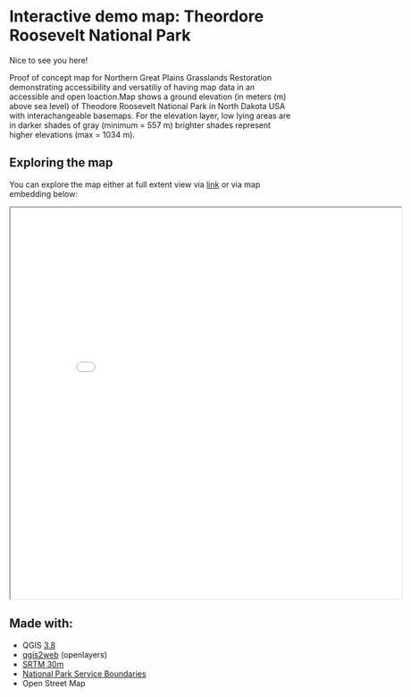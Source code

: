 # Interactive demo map: Theordore Roosevelt National Park

Nice to see you here!  

Proof of concept map for Northern Great Plains Grasslands Restoration demonstrating accessibility and versatiliy of having map data in an accessible and open loaction.Map shows a ground elevation (in meters (m) above sea level) of Theodore Roosevelt National Park in North Dakota USA with interachangeable basemaps. For the elevation layer, low lying areas are in darker shades of gray (minimum = 557 m) brighter shades represent higher elevations (max = 1034 m).


## Exploring the map

You can explore the map either at full extent view via [link](map.html) or via map embedding below:

<iframe src="map.html" height="700" width="700"></iframe>

## Made with:
- QGIS [3.8](https://qgis.org/project/visual-changelogs/visualchangelog38/)
- [qgis2web](https://plugins.qgis.org/planet/tag/colour/) (openlayers)
- [SRTM 30m](https://10.5067/MEaSUREs/SRTM/SRTMIMGM.003)
- [National Park Service Boundaries](https://irma.nps.gov/DataStore/Reference/Profile/2224545?lnv=True)
- Open Street Map
